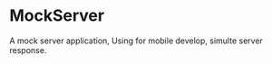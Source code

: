 MockServer
==========

A mock server application, Using for mobile develop, simulte server response.
